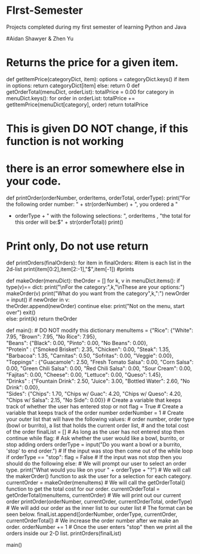 # FIrst-Semester
Projects completed during my first semester of learning Python and Java
 
 #Aidan Shawyer & Zhen Yu
# Returns the price for a given item.
def getItemPrice(categoryDict, item):
    options = categoryDict.keys()
    if item in options:
      return categoryDict[item]
    else:
      return 0 
def getOrderTotal(menuDict, orderList):
    totalPrice = 0.00
    for category in menuDict.keys():
        for order in orderList:
            totalPrice += getItemPrice(menuDict[category], order)
    return totalPrice
# This is given DO NOT change, if this function is not working
# there is an error somewhere else in your code.
def printOrder(orderNumber, orderItems, orderTotal, orderType):
    print("For the following order number: " + str(orderNumber) + ", you ordered a " 
 + orderType + " with the following selections: ", orderItems , "the total for this order will be:$" + str(orderTotal))
    print()
# Print only, Do not use return
def printOrders(finalOrders):
    for item in finalOrders: #item is each list in the 2d-list
        print(item[0:2],item[2:-1],"$",item[-1]) #prints 

def makeOrder(menuDict):
    theOrder = []
    for k, v in menuDict.items():
            if type(v)== dict:
                print("\nFor the category:",k,"\nThese are your options:")
                makeOrder(v)
                print("What do you want from the category",k,":")
                newOrder = input()
                if newOrder in v:      
                    theOrder.append(newOrder)
                    continue
                else:
                    print("Not on the menu, start over")
                    exit()                   
            else:
                print(k)
    return theOrder
             
def main():
    # DO NOT modify this dictionary
    menuItems = {"Rice": {"White": 7.95, "Brown": 7.95, "No Rice": 7.95},\
    "Beans": {"Black": 0.00, "Pinto": 0.00, "No Beans": 0.00},\
    "Protein" : {"Smoked Brisket": 2.35, "Chicken": 0.00, "Steak": 1.35, 
"Barbacoa": 1.35, "Carnitas": 0.50, "Sofritas": 0.00, "Veggie": 0.00},\
    "Toppings" : {"Guacamole": 2.50, "Fresh Tomato Salsa": 0.00, "Corn Salsa": 
0.00, "Green Chili Salsa": 0.00, "Red Chili Salsa": 0.00, "Sour Cream": 0.00, 
"Fajitas": 0.00, "Cheese": 0.00, "Lettuce": 0.00, "Queso": 1.45},\
    "Drinks" : {"Fountain Drink": 2.50, "Juice": 3.00, "Bottled Water": 2.60, "No Drink": 0.00},\
    "Sides": {"Chips": 1.70, "Chips w/ Guac": 4.20, "Chips w/ Queso": 4.20, "Chips w/ Salsa": 2.15, "No Side": 0.00}}
    # Create a variable that keeps track of whether the user has entered stop or not
    flag = True
    # Create a variable that keeps track of the order number
    orderNumber = 1
    # Create your outer list that will have the following values:
    # order number, order type (bowl or burrito), a list that holds the current order list, 
    # and the total cost of the order
    finalList = []
    # As long as the user has not entered stop then continue
    while flag:
        # Ask whether the user would like a bowl, burrito, or stop adding orders
        orderType = input("Do you want a bowl or a burrito, 'stop' to end order.")
        # If the input was stop then come out of the while loop
        if orderType == "stop":
            flag = False
        # If the input was not stop then you should do the following
        else:
            # We will prompt our user to select an order type.
            print("What would you like on your " + orderType + "?")
            # We will call the makerOrder() function to ask the user for a selection for each category.
            currentOrder = makeOrder(menuItems)
            # We will call the getOrderTotal() function to get the total cost for our order. 
            currentOrderTotal = getOrderTotal(menuItems, currentOrder)
            # We will print out our current order 
            printOrder(orderNumber, currentOrder, currentOrderTotal, orderType)
            # We will add our order as the inner list to our outer list
            # The format can be seen below.
            finalList.append([orderNumber, orderType, currentOrder, currentOrderTotal])
            # We increase the order number after we make an order.
            orderNumber += 1
    # Once the user enters "stop" then we print all the orders inside our 2-D list.
    printOrders(finalList)

main()
        
